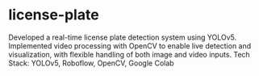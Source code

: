 # license-plate
Developed a real-time license plate detection system using YOLOv5. Implemented video processing with OpenCV to enable live detection and visualization, with flexible handling of both image and video inputs. Tech Stack: YOLOv5, Roboflow, OpenCV, Google Colab
